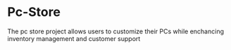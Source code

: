 # Pc-Store
The pc store project allows users to customize their PCs while enchancing inventory management and customer support
